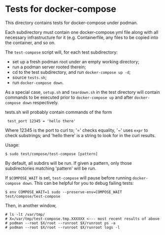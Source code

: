 Tests for docker-compose
========================

This directory contains tests for docker-compose under podman.

Each subdirectory must contain one docker-compose.yml file along with
all necessary infrastructure for it (e.g. Containerfile, any files
to be copied into the container, and so on.

The `test-compose` script will, for each test subdirectory:

* set up a fresh podman root under an empty working directory;
* run a podman server rooted therein;
* cd to the test subdirectory, and run `docker-compose up -d`;
* source `tests.sh`;
* run `docker-compose down`.

As a special case, `setup.sh` and `teardown.sh` in the test directory
will contain commands to be executed prior to `docker-compose up` and
after `docker-compose down` respectively.

tests.sh will probably contain commands of the form

     test_port 12345 = 'hello there'

Where 12345 is the port to curl to; '=' checks equality, '~' uses `expr`
to check substrings; and 'hello there' is a string to look for in
the curl results.

Usage:

    $ sudo test/compose/test-compose [pattern]

By default, all subdirs will be run. If given a pattern, only those
subdirectories matching 'pattern' will be run.

If `$COMPOSE_WAIT` is set, `test-compose` will pause before running
`docker-compose down`. This can be helpful for you to debug failing tests:

    $ env COMPOSE_WAIT=1 sudo --preserve-env=COMPOSE_WAIT test/compose/test-compose

Then, in another window,

    # ls -lt /var/tmp/
    # X=/var/tmp/test-compose.tmp.XXXXXX <--- most recent results of above
    # podman --root $X/root --runroot $X/runroot ps -a
    # podman --root $X/root --runroot $X/runroot logs -l
